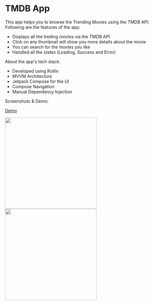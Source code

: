 # TMDB App

This app helps you to browse the Trending Movies using the TMDB API. Following are the features of the app:
- Displays all the treding movies via the TMDB API
- Click on any thumbnail will show you more details about the movie
- You can search for the movies you like
- Handled all the states (Loading, Success and Error)

About the app's tech stack:
- Developed using Kotlin
- MVVM Architecture
- Jetpack Compose for the UI
- Compose Navigation
- Manual Dependency Injection

Screenshots & Demo: 

[Demo](https://drive.google.com/file/d/1AeL2SbScKyYrggDWDrGMVvysebasWW46/view?usp=sharing) 

<img src="https://github.com/user-attachments/assets/dc707081-02b2-4dc0-94f3-5c93c50d34ab" width=300 /> <img src="https://github.com/user-attachments/assets/5a0ce0e7-a25a-43bc-8b6f-b34b98c196b9" width=300 />
